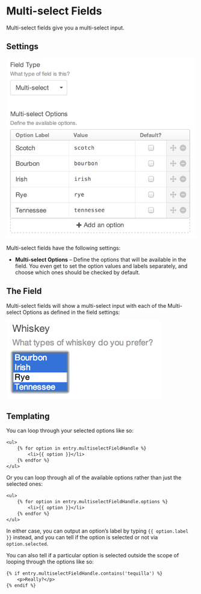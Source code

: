 # Multi-select Fields

Multi-select fields give you a multi-select input.

## Settings

![multi-select-settings.2x](./images/field-types/multi-select/multi-select-settings.2x.png)

Multi-select fields have the following settings:

- **Multi-select Options** – Define the options that will be available in the field. You even get to set the option values and labels separately, and choose which ones should be checked by default.

## The Field

Multi-select fields will show a multi-select input with each of the Multi-select Options as defined in the field settings:

![multi-select-entry.2x](./images/field-types/multi-select/multi-select-entry.2x.png)

## Templating

You can loop through your selected options like so:

```twig
<ul>
    {% for option in entry.multiselectFieldHandle %}
        <li>{{ option }}</li>
    {% endfor %}
</ul>
```

Or you can loop through all of the available options rather than just the selected ones:

```twig
<ul>
    {% for option in entry.multiselectFieldHandle.options %}
        <li>{{ option }}</li>
    {% endfor %}
</ul>
```

In either case, you can output an option’s label by typing `{{ option.label }}` instead, and you can tell if the option is selected or not via `option.selected`.

You can also tell if a particular option is selected outside the scope of looping through the options like so:

```twig
{% if entry.multiselectFieldHandle.contains('tequilla') %}
    <p>Really?</p>
{% endif %}
```
